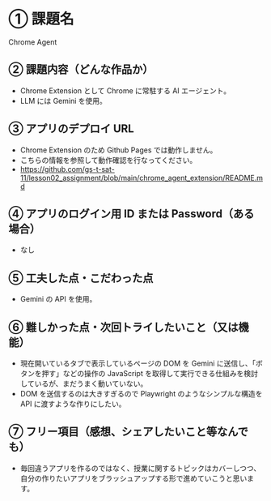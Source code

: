 # ① 課題名

Chrome Agent

## ② 課題内容（どんな作品か）

- Chrome Extension として Chrome に常駐する AI エージェント。
- LLM には Gemini を使用。

## ③ アプリのデプロイ URL

- Chrome Extension のため Github Pages では動作しません。
- こちらの情報を参照して動作確認を行なってください。
- https://github.com/gs-t-sat-11/lesson02_assignment/blob/main/chrome_agent_extension/README.md

## ④ アプリのログイン用 ID または Password（ある場合）

- なし

## ⑤ 工夫した点・こだわった点

- Gemini の API を使用。

## ⑥ 難しかった点・次回トライしたいこと（又は機能）

- 現在開いているタブで表示しているページの DOM を Gemini に送信し、「ボタンを押す」などの操作の JavaScript を取得して実行できる仕組みを検討しているが、まだうまく動いていない。
- DOM を送信するのは大きすぎるので Playwright のようなシンプルな構造を API に渡すような作りにしたい。

## ⑦ フリー項目（感想、シェアしたいこと等なんでも）

- 毎回違うアプリを作るのではなく、授業に関するトピックはカバーしつつ、自分の作りたいアプリをブラッシュアップする形で進めていこうと思います。
